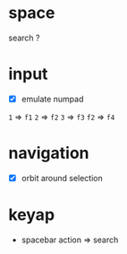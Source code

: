 # space

search ?

# input

- [x] emulate numpad

`1` => `f1`
`2` => `f2`
`3` => `f3`
`f2` => `f4`

# navigation

- [x] orbit around selection

# keyap

- spacebar action => search

